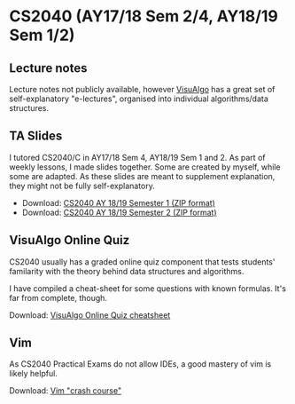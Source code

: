 # CS2040 (AY17/18 Sem 2/4, AY18/19 Sem 1/2)

## Lecture notes

Lecture notes not publicly available, however [VisuAlgo](https://visualgo.net/en) has a great set of self-explanatory "e-lectures", organised into individual algorithms/data structures.

## TA Slides
I tutored CS2040/C in AY17/18 Sem 4, AY18/19 Sem 1 and 2. As part of weekly lessons, I made slides together. Some are created by myself, while some are adapted. As these slides are meant to supplement explanation, they might not be fully self-explanatory.

* Download: [CS2040 AY 18/19 Semester 1 (ZIP format)](https://github.com/sijie123/nus_public/blob/master/cs2040/cs20401819s1.zip)
* Download: [CS2040 AY 18/19 Semester 2 (ZIP format)](https://github.com/sijie123/nus_public/blob/master/cs2040/cs20401819s2.zip)

## VisuAlgo Online Quiz

CS2040 usually has a graded online quiz component that tests students' familarity with the theory behind data structures and algorithms.

I have compiled a cheat-sheet for some questions with known formulas. It's far from complete, though.

Download: [VisuAlgo Online Quiz cheatsheet](https://github.com/sijie123/nus_public/blob/master/cs2040/VAOQ.xlsx)

## Vim

As CS2040 Practical Exams do not allow IDEs, a good mastery of vim is likely helpful.

Download: [Vim "crash course"](https://github.com/sijie123/nus_public/blob/master/cs2040/vimkeys.docx)